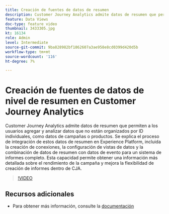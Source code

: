 ```yaml
---
title: Creación de fuentes de datos de resumen
description: Customer Journey Analytics admite datos de resumen que permiten a los usuarios agregar y analizar datos que no están organizados por ID individuales, como datos de campañas o productos.
feature: Data Views
doc-type: feature video
thumbnail: 3433305.jpg
kt: 16134
role: Admin
level: Intermediate
source-git-commit: 9ba828982bf1862607a3ae958e8cd0399d420d5b
workflow-type: tm+mt
source-wordcount: '116'
ht-degree: 7%

---
```


# Creación de fuentes de datos de nivel de resumen en Customer Journey Analytics

Customer Journey Analytics admite datos de resumen que permiten a los usuarios agregar y analizar datos que no están organizados por ID individuales, como datos de campañas o productos. Se explica el proceso de integración de estos datos de resumen en Experience Platform, incluida la creación de conexiones, la configuración de vistas de datos y la combinación de datos de resumen con datos de evento para un sistema de informes completo. Esta capacidad permite obtener una información más detallada sobre el rendimiento de la campaña y mejora la flexibilidad de creación de informes dentro de CJA.

>[!VIDEO](https://video.tv.adobe.com/v/3433305/?quality=12&learn=on)

## Recursos adicionales

* Para obtener más información, consulte la [documentación](https://experienceleague.adobe.com/es/docs/analytics-platform/using/cja-dataviews/summary-data)
